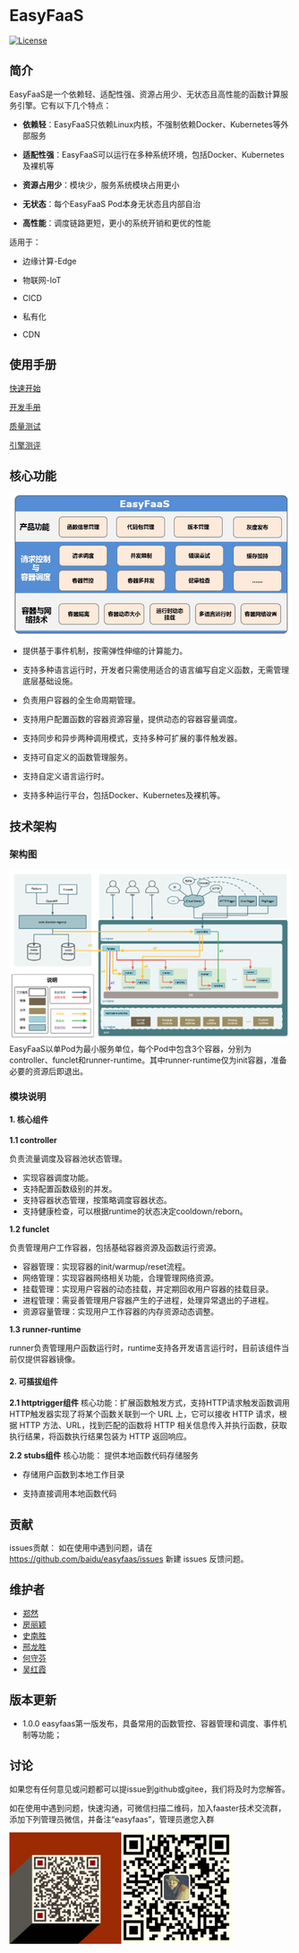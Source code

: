 # EasyFaaS
[![License](https://img.shields.io/badge/Licence-Apache%202.0-blue.svg?style=flat-square)](http://www.apache.org/licenses/LICENSE-2.0.html)



## 简介

EasyFaaS是一个依赖轻、适配性强、资源占用少、无状态且高性能的函数计算服务引擎。它有以下几个特点：

- **依赖轻**：EasyFaaS只依赖Linux内核，不强制依赖Docker、Kubernetes等外部服务

- **适配性强**：EasyFaaS可以运行在多种系统环境，包括Docker、Kubernetes及裸机等

- **资源占用少**：模块少，服务系统模块占用更小

- **无状态**：每个EasyFaaS Pod本身无状态且内部自治

- **高性能**：调度链路更短，更小的系统开销和更优的性能


适用于：
- 边缘计算-Edge

- 物联网-IoT

- CICD

- 私有化

- CDN


## 使用手册
[快速开始](./docs/quick_start.md)

[开发手册](./docs/development.md)

[质量测试](./docs/test.md)

[引擎测评](docs/func-registry.md)




## 核心功能
![easyfaas_func](docs/imgs/easyfaas_function_diagram.JPG)

- 提供基于事件机制，按需弹性伸缩的计算能力。

- 支持多种语言运行时，开发者只需使用适合的语言编写自定义函数，无需管理底层基础设施。

- 负责用户容器的全生命周期管理。

- 支持用户配置函数的容器资源容量，提供动态的容器容量调度。

- 支持同步和异步两种调用模式，支持多种可扩展的事件触发器。

- 支持可自定义的函数管理服务。

- 支持自定义语言运行时。 

- 支持多种运行平台，包括Docker、Kubernetes及裸机等。


## 技术架构

### 架构图

![faaster_arch](docs/imgs/faaster_arch.JPG)
EasyFaaS以单Pod为最小服务单位，每个Pod中包含3个容器，分别为controller、funclet和runner-runtime。其中runner-runtime仅为init容器，准备必要的资源后即退出。

### 模块说明
#### 1. 核心组件

**1.1 controller**

  负责流量调度及容器池状态管理。

- 实现容器调度功能。
- 支持配置函数级别的并发。
- 支持容器状态管理，按策略调度容器状态。
- 支持健康检查，可以根据runtime的状态决定cooldown/reborn。

**1.2 funclet**

   负责管理用户工作容器，包括基础容器资源及函数运行资源。

- 容器管理：实现容器的init/warmup/reset流程。
- 网络管理：实现容器网络相关功能，合理管理网络资源。
- 挂载管理：实现用户容器的动态挂载，并定期回收用户容器的挂载目录。
- 进程管理：需妥善管理用户容器产生的子进程，处理异常退出的子进程。
- 资源容量管理：实现用户工作容器的内存资源动态调整。

**1.3 runner-runtime**

   runner负责管理用户函数运行时，runtime支持各开发语言运行时，目前该组件当前仅提供容器镜像。


#### 2. 可插拔组件
**2.1 httptrigger组件**
   核心功能：扩展函数触发方式，支持HTTP请求触发函数调用
   HTTP触发器实现了将某个函数关联到一个 URL 上，它可以接收 HTTP 请求，根据 HTTP 方法、URL，找到匹配的函数将 HTTP 相关信息传入并执行函数，获取执行结果，将函数执行结果包装为 HTTP 返回响应。

**2.2 stubs组件**
   核心功能： 提供本地函数代码存储服务

- 存储用户函数到本地工作目录

- 支持直接调用本地函数代码


## 贡献

issues贡献： 如在使用中遇到问题，请在 https://github.com/baidu/easyfaas/issues 新建 issues 反馈问题。



## 维护者
- [郑然](https://github.com/elithnever)
- [房丽颖](https://github.com/flyingfang)
- [史南胜](https://github.com/sns1988)
- [邢龙胜](https://github.com/xinglsh6937)
- [何守芬](https://github.com/sunshineing)
- [吴红霞](https://github.com/smilewhxlucky)



## 版本更新
- 1.0.0 easyfaas第一版发布，具备常用的函数管控、容器管理和调度、事件机制等功能；


## 讨论

如果您有任何意见或问题都可以提issue到github或gitee，我们将及时为您解答。

如在使用中遇到问题，快速沟通，可微信扫描二维码，加入faaster技术交流群，添加下列管理员微信，并备注“easyfaas”，管理员邀您入群

<img src="./docs/imgs/shinansheng.jpg" width="200" align="left">
<img src="./docs/imgs/fangliying.JPG" width="200" align="left">







